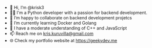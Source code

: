 - 👋 Hi, I’m @krisk3
- 👨‍🎓 I'm a Python developer with a passion for backend development. 
- 💞️ I’m happy to collaborate on backend development projetcs
- 🌱 I’m currently learning Docker and Golang
- 👀 I have a moderate understanding of C++ and JavaScript
- 📫 Reach me on kris.kuruvilla@gmail.com
- 🌐 Check my portfolio website at https://geekydev.me
<!---
krisk3/krisk3 is a ✨ special ✨ repository because its `README.md` (this file) appears on your GitHub profile.
You can click the Preview link to take a look at your changes.
--->
